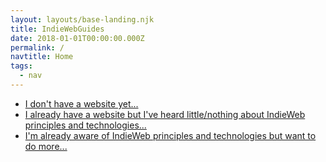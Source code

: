 ```yaml
---
layout: layouts/base-landing.njk
title: IndieWebGuides
date: 2018-01-01T00:00:00.000Z
permalink: /
navtitle: Home
tags:
  - nav
---
```

- [I don't have a website yet...](/guide-1)
- [I already have a website but I've heard little/nothing about  IndieWeb principles and technologies...](/guide-2)
- [I'm already aware of IndieWeb principles and technologies but want to do more...](/guide-3)